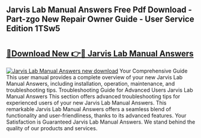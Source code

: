 ## Jarvis Lab Manual Answers Free Pdf Download - Part-zgo New Repair Owner Guide - User Service Edition 1TSw5

# <h2><a href="http://bc48399.oget.top/?id=Jarvis+Lab+Manual+Answers">🔗Download New 👉🔴 Jarvis Lab Manual Answers</a></h2>

[![Jarvis Lab Manual Answers new download](https://i.imgur.com/5g1atiW.png)](http://bc48399.oget.top/?id=Jarvis+Lab+Manual+Answers)
Your Comprehensive Guide This user manual provides a complete overview of your new Jarvis Lab Manual Answers, including installation, operation, maintenance, and troubleshooting tips. Troubleshooting Guide for Advanced Users Jarvis Lab Manual Answers This section offers advanced troubleshooting tips for experienced users of your new Jarvis Lab Manual Answers. This remarkable Jarvis Lab Manual Answers offers a seamless blend of functionality and user-friendliness, thanks to its advanced features. Your Satisfaction is Guaranteed Jarvis Lab Manual Answers. We stand behind the quality of our products and services.
